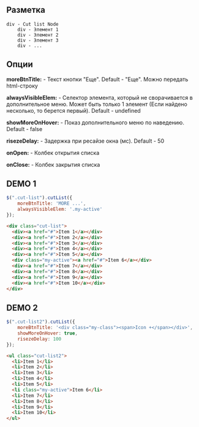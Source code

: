 Разметка
--------

```
div - Cut list Node
	div - Элемент 1
	div - Элемент 2
	div - Элемент 3
	div - ...
```

Опции
-----

**moreBtnTitle:** - Текст кнопки "Еще". Default - "Еще". Можно передать html-строку

**alwaysVisibleElem:** - Селектор элемента, который не сворачивается в дополнительное меню. Может быть только 1 элемент (Если найдено несколько, то берется первый). Default - undefined

**showMoreOnHover:** - Показ дополнительного меню по наведению. Default - false

**risezeDelay:** - Задержка при ресайзе окна (мс). Default - 50

**onOpen:** - Колбек открытия списка

**onClose:** - Колбек закрытия списка

DEMO 1
------
```js
$(".cut-list").cutList({
	moreBtnTitle: 'MORE ...',
	alwaysVisibleElem: '.my-active'
});
```

```html
<div class="cut-list">
  <div><a href="#">Item 1</a></div>
  <div><a href="#">Item 2</a></div>
  <div><a href="#">Item 3</a></div>
  <div><a href="#">Item 4</a></div>
  <div><a href="#">Item 5</a></div>
  <div class="my-active"><a href="#">Item 6</a></div>
  <div><a href="#">Item 7</a></div>
  <div><a href="#">Item 8</a></div>
  <div><a href="#">Item 9</a></div>
  <div><a href="#">Item 10</a></div>
</div>
```
  

DEMO 2
------
```js
$(".cut-list2").cutList({
	moreBtnTitle: '<div class="my-class"><span>Icon +</span></div>',
	showMoreOnHover: true,
	risezeDelay: 100
});
``` 

```html
<ul class="cut-list2">
  <li>Item 1</li>
  <li>Item 2</li>
  <li>Item 3</li>
  <li>Item 4</li>
  <li>Item 5</li>
  <li class="my-active">Item 6</li>
  <li>Item 7</li>
  <li>Item 8</li>
  <li>Item 9</li>
  <li>Item 10</li>
</ul>
``` 
